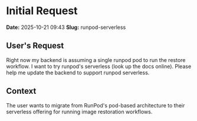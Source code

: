 # Initial Request

**Date:** 2025-10-21 09:43
**Slug:** runpod-serverless

## User's Request

Right now my backend is assuming a single runpod pod to run the restore workflow. I want to try runpod's serverless (look up the docs online). Please help me update the backend to support runpod serverless.

## Context

The user wants to migrate from RunPod's pod-based architecture to their serverless offering for running image restoration workflows.
